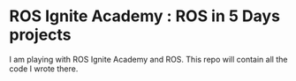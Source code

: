 # ROS Ignite Academy : ROS in 5 Days projects

I am playing with ROS Ignite Academy and ROS. This repo will contain all the code I wrote there.
